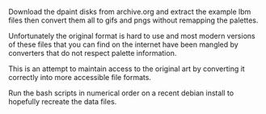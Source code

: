 
Download the dpaint disks from archive.org and extract the example lbm files 
then convert them all to gifs and pngs without remapping the palettes.

Unfortunately the original format is hard to use and most modern versions of 
these files that you can find on the internet have been mangled by converters 
that do not respect palette information. 

This is an attempt to maintain access to the original art by converting it 
correctly into more accessible file formats.

Run the bash scripts in numerical order on a recent debian install to hopefully 
recreate the data files.
